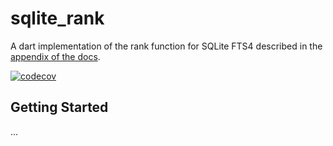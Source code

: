 # sqlite_rank

A dart implementation of the rank function for SQLite FTS4 described in the [appendix of the docs](https://www.sqlite.org/fts3.html#appendix_a). 

[![codecov](https://codecov.io/gh/adam7/sqlite_rank/branch/master/graph/badge.svg)](https://codecov.io/gh/adam7/sqlite_rank)

## Getting Started

...
